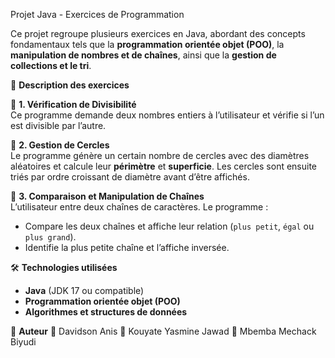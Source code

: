 Projet Java - Exercices de Programmation

Ce projet regroupe plusieurs exercices en Java, abordant des concepts fondamentaux tels que la **programmation orientée objet (POO)**, la **manipulation de nombres et de chaînes**, ainsi que la **gestion de collections et le tri**.  

📌 **Description des exercices**  

🔹 **1. Vérification de Divisibilité**  
Ce programme demande deux nombres entiers à l’utilisateur et vérifie si l’un est divisible par l’autre.  

🔹 **2. Gestion de Cercles**  
Le programme génère un certain nombre de cercles avec des diamètres aléatoires et calcule leur **périmètre** et **superficie**. Les cercles sont ensuite triés par ordre croissant de diamètre avant d’être affichés.  

🔹 **3. Comparaison et Manipulation de Chaînes**  
L’utilisateur entre deux chaînes de caractères. Le programme :  
- Compare les deux chaînes et affiche leur relation (`plus petit`, `égal` ou `plus grand`).  
- Identifie la plus petite chaîne et l’affiche inversée.  

🛠️ **Technologies utilisées**  
- **Java** (JDK 17 ou compatible)  
- **Programmation orientée objet (POO)**  
- **Algorithmes et structures de données**  

📌 **Auteur**
👤  Davidson Anis
👤  Kouyate Yasmine Jawad
👤  Mbemba Mechack Biyudi
 
